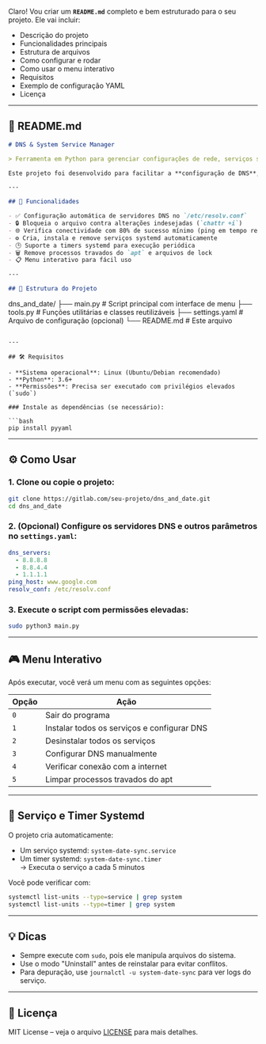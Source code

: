 Claro! Vou criar um **`README.md`** completo e bem estruturado para o seu projeto. Ele vai incluir:

- Descrição do projeto
- Funcionalidades principais
- Estrutura de arquivos
- Como configurar e rodar
- Como usar o menu interativo
- Requisitos
- Exemplo de configuração YAML
- Licença

---

## 📄 README.md

```markdown
# DNS & System Service Manager

> Ferramenta em Python para gerenciar configurações de rede, serviços systemd e conexão à internet.

Este projeto foi desenvolvido para facilitar a **configuração de DNS**, **monitoramento da conexão com a internet**, além de **gerenciar serviços systemd** no Linux. É útil tanto para automação quanto para uso manual via terminal.

---

## 🧩 Funcionalidades

- ✅ Configuração automática de servidores DNS no `/etc/resolv.conf`
- 🔒 Bloqueia o arquivo contra alterações indesejadas (`chattr +i`)
- 🌐 Verifica conectividade com 80% de sucesso mínimo (ping em tempo real)
- ⚙️ Cria, instala e remove serviços systemd automaticamente
- 🕒 Suporte a timers systemd para execução periódica
- 🗑️ Remove processos travados do `apt` e arquivos de lock
- 📋 Menu interativo para fácil uso

---

## 📁 Estrutura do Projeto

```
dns_and_date/
├── main.py                  # Script principal com interface de menu
├── tools.py                 # Funções utilitárias e classes reutilizáveis
├── settings.yaml            # Arquivo de configuração (opcional)
└── README.md                # Este arquivo
```

---

## 🛠️ Requisitos

- **Sistema operacional**: Linux (Ubuntu/Debian recomendado)
- **Python**: 3.6+
- **Permissões**: Precisa ser executado com privilégios elevados (`sudo`)

### Instale as dependências (se necessário):

```bash
pip install pyyaml
```

---

## ⚙️ Como Usar

### 1. Clone ou copie o projeto:

```bash
git clone https://gitlab.com/seu-projeto/dns_and_date.git
cd dns_and_date
```

### 2. (Opcional) Configure os servidores DNS e outros parâmetros no `settings.yaml`:

```yaml
dns_servers:
  - 8.8.8.8
  - 8.8.4.4
  - 1.1.1.1
ping_host: www.google.com
resolv_conf: /etc/resolv.conf
```

### 3. Execute o script com permissões elevadas:

```bash
sudo python3 main.py
```

---

## 🎮 Menu Interativo

Após executar, você verá um menu com as seguintes opções:

| Opção | Ação |
|-------|------|
| `0`   | Sair do programa |
| `1`   | Instalar todos os serviços e configurar DNS |
| `2`   | Desinstalar todos os serviços |
| `3`   | Configurar DNS manualmente |
| `4`   | Verificar conexão com a internet |
| `5`   | Limpar processos travados do apt |

---

## 🔄 Serviço e Timer Systemd

O projeto cria automaticamente:

- Um serviço systemd: `system-date-sync.service`
- Um timer systemd: `system-date-sync.timer`  
  → Executa o serviço a cada 5 minutos

Você pode verificar com:

```bash
systemctl list-units --type=service | grep system
systemctl list-units --type=timer | grep system
```

---

## 💡 Dicas

- Sempre execute com `sudo`, pois ele manipula arquivos do sistema.
- Use o modo "Uninstall" antes de reinstalar para evitar conflitos.
- Para depuração, use `journalctl -u system-date-sync` para ver logs do serviço.

---

## 📝 Licença

MIT License – veja o arquivo [LICENSE](LICENSE) para mais detalhes.
```